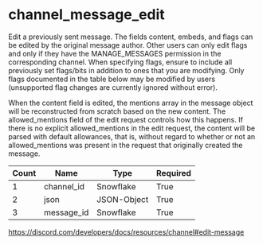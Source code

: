 # channel_message_edit
Edit a previously sent message. The fields content, embeds, and flags can be edited by the original message author. Other users can only edit flags and only if they have the MANAGE_MESSAGES permission in the corresponding channel. When specifying flags, ensure to include all previously set flags/bits in addition to ones that you are modifying. Only flags documented in the table below may be modified by users (unsupported flag changes are currently ignored without error).

When the content field is edited, the mentions array in the message object will be reconstructed from scratch based on the new content. The allowed_mentions field of the edit request controls how this happens. If there is no explicit allowed_mentions in the edit request, the content will be parsed with default allowances, that is, without regard to whether or not an allowed_mentions was present in the request that originally created the message. 

Count | Name | Type | Required        
----|----|----|---- 
1 | channel_id | Snowflake | True
2 | json | JSON-Object | True
3 | message_id | Snowflake | True

https://discord.com/developers/docs/resources/channel#edit-message